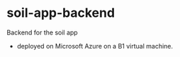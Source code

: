 # soil-app-backend
Backend for the soil app

- deployed on Microsoft Azure on a B1 virtual machine.
